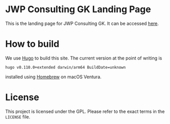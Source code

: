 # JWP Consulting GK Landing Page

This is the landing page for JWP Consulting GK. It can be accessed
[here](https://www.jwpconsulting.net).

# How to build

We use [Hugo](https://gohugo.io/) to build this site. The current version at
the point of writing is

```
hugo v0.110.0+extended darwin/arm64 BuildDate=unknown
```

installed using [Homebrew](https://brew.sh/) on macOS Ventura.

# License

This project is licensed under the GPL. Please refer to the exact terms in the
`LICENSE` file.
